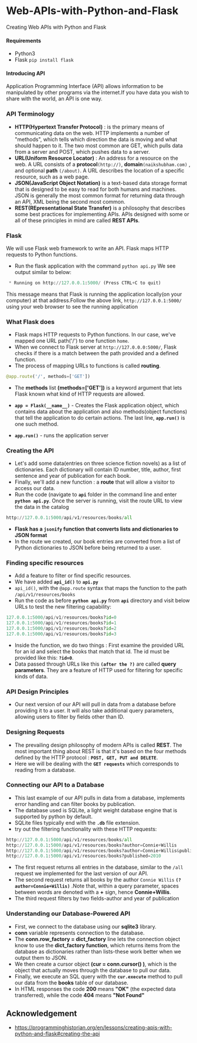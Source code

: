 # Web-APIs-with-Python-and-Flask
Creating Web APIs with Python and Flask

#### Requirements
- Python3
- Flask `pip install flask`

#### Introducing API
Application Programming Interface (API) allows information to be manipulated by other programs via the internet.If you have data you wish to share with the world, an API is one way.

### API Terminology
- **HTTP(Hypertext Transfer Protocol)** : is the primary means of communicating data on the web. HTTP implements a number of "methods", which tells which direction the data is moving and what should happen to it. The two most common are GET, which pulls data from a server and POST, which pushes data to a server.
- **URL(Uniform Resource Locator)** : An address for a resource on the web. A URL consists of a **protocol**`(http://)`, **domain**`(naikshubham.com)` , and optional **path** `(/about)`. A URL describes the location of a specific resource, such as a web page.
- **JSON(JavaScript Object Notation)** is a text-based data storage format that is designed to be easy to read for both humans and machines. JSON is generally the most common format for returning data through an API, XML being the second most common.
- **REST(REpresentational State Transfer)** is a philosophy that describes some best practices for implementing APIs. APIs designed with some or all of these principles in mind are called **REST APIs**.

### Flask
We will use Flask web framework to write an API. Flask maps HTTP requests to Python functions.
- Run the flask application with the command `python api.py`
We see output similar to below:
```python
 * Running on http://127.0.0.1:5000/ (Press CTRL+C to quit)
```
This message means that Flask is running the application locally(on your computer) at that address.Follow the above link, `http://127.0.0.1:5000/` using your web browser to see the running application

### What Flask does
- Flask maps HTTP requests to Python functions. In our case, we've mapped one URL path('/') to one function `home`. 
- When we connect to Flask server at `http://127.0.0.0:5000/`, Flask checks if there is a match between the path provided and a defined function. 
- The process of mapping URLs to functions is called **routing**. 

```python
@app.route('/', methods=['GET'])
```

- The **methods** list **(methods=['GET'])** is a keyword argument that lets Flask known what kind of HTTP requests are allowed. 

- **`app = Flask(__name__)`** - Creates the Flask application object, which contains data about the application and also methods(object functions) that tell the application to do certain actions. The last line, **`app.run()`** is one such method.

- **`app.run()`** - runs the application server

### Creating the API
- Let's add some data(entries on three science fiction novels) as a list of dictionaries. Each dictionary will contain ID number, title, author, first sentence and year of publication for each book. 
- Finally, we'll add a new function : a **route** that will allow a visitor to access our data.
- Run the code (navigate to **`api`** folder in the command line and enter **`python api.py`**. Once the server is running, visit the route URL to view the data in the catalog

```python
http://127.0.0.1:5000/api/v1/resources/books/all
```
- **Flask has a `jsonify` function that converts lists and dictionaries to JSON format**
- In the route we created, our book entries are converted from a list of Python dictionaries to JSON before being returned to a user.

### Finding specific resources
- Add a feature to filter or find specific resources.
- We have added **`api_id()`** to **`api.py`**
- `api_id()`, with the `@app.route` syntax that maps the function to the path `/api/v1/resources/books`
- Run the code as before **`python api.py`** from **`api`** directory and visit below URLs to test the new filtering capability:

```python
127.0.0.1:5000/api/v1/resources/books?id=0
127.0.0.1:5000/api/v1/resources/books?id=1
127.0.0.1:5000/api/v1/resources/books?id=2
127.0.0.1:5000/api/v1/resources/books?id=3
```

- Inside the function, we do two things : First examine the provided URL for an id and select the books that match that id. The id must be provided like this: **`?id=0`**.
- Data passed through URLs like this **`(after the ?)`** are called **query parameters**. They are a feature of HTTP used for filtering for specific kinds of data.

### API Design Principles
- Our next version of our API will pull in data from a database before providing it to a user. It will also take additional query parameters, allowing users to filter by fields other than ID.

### Designing Requests
- The prevailing design philosophy of modern APIs is called **REST**. The most important thing about REST is that it's based on the four methods defined by the HTTP protocol : **`POST, GET, PUT and DELETE`**.
- Here we will be dealing with the **`GET requests`** which corresponds to reading from a database.

### Connecting our API to a Database
- This last example of our API pulls in data from a database, implements error handling and can filter books by publication.
- The database used is SQLite, a light weight database engine that is supported by python by default.
- SQLite files typically end with the **`.db`** file extension.
- try out the filtering functionality with these HTTP requests:

```python
http://127.0.0.1:5000/api/v1/resources/books/all
http://127.0.0.1:5000/api/v1/resources/books?author=Connie+Willis
http://127.0.0.1:5000/api/v1/resources/books?author=Connie+Willis&published=1999
http://127.0.0.1:5000/api/v1/resources/books?published=2010
```

- The first request returns all entries in the database, similar to the `/all` request we implemented for the last version of our API.
- The second request returns all books by the author `Connie Willis` **`(?author=Connie+Willis)`** .Note that, within a query parameter, spaces between words are denoted with a **+** sign, hence **Connie+Willis**.
- The third request filters by two fields-author and year of publication

### Understanding our Database-Powered API
- First, we connect to the database using our **sqlite3** library.
- **conn** variable represents connection to the database.
- The **conn.row_factory = dict_factory** line lets the connection object know to use the **dict_factory function**, which returns items from the database as dictionaries rather than lists-these work better when we output them to JSON.
- We then create a cursor object **(cur = conn.cursor() )**, which is the object that actually moves through the database to pull our data.
- Finally, we execute an SQL query with the **`cur.execute`** method to pull our data from the **books** table of our database.
- In HTML responses the code **200** means **"OK"** (the expected data transferred), while the code **404** means **"Not Found"**


## Acknowledgement

- https://programminghistorian.org/en/lessons/creating-apis-with-python-and-flask#creating-the-api


































































